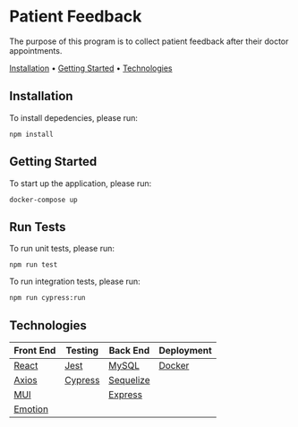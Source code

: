 # Patient Feedback

The purpose of this program is to collect patient feedback after their doctor appointments.

[Installation](#installation) •
[Getting Started](#getting-started) •
[Technologies](#technologies)

## Installation

To install depedencies, please run:

```
npm install
```

## Getting Started

To start up the application, please run:

```
docker-compose up
```

## Run Tests

To run unit tests, please run:

```
npm run test
```

To run integration tests, please run:

```
npm run cypress:run
```

## Technologies

| Front End                        | Testing                          | Back End                            | Deployment                |
| -------------------------------- | -------------------------------- | ----------------------------------- | ------------------------- |
| [React](https://reactjs.org/)    | [Jest](https://jestjs.io/)       | [MySQL](https://www.mysql.com/)     | [Docker](www.docker.com/) |
| [Axios](https://axios-http.com/) | [Cypress](https://go.cypress.io) | [Sequelize](https://sequelize.org/) |                           |
| [MUI](https://mui.com/)          |                                  | [Express](https://expressjs.com/)   |                           |
| [Emotion](https://emotion.sh)    |                                  |                                     |                           |
